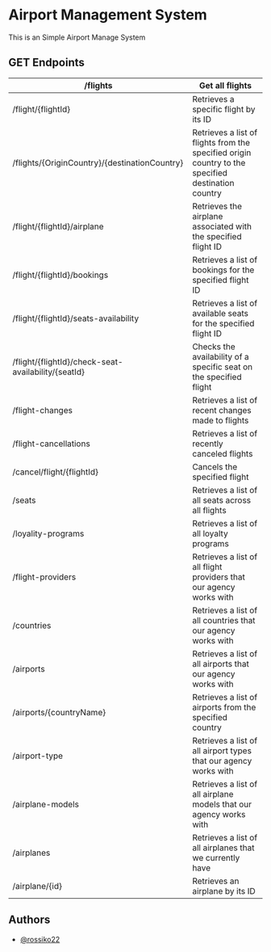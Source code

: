 
# Airport Management System

This is an Simple Airport Manage System

## GET Endpoints

| /flights             |Get all flights                                                                |
| ----------------- | ------------------------------------------------------------------ |
| /flight/{flightId} | Retrieves a specific flight by its ID  |
| /flights/{OriginCountry}/{destinationCountry}| Retrieves a list of flights from the specified origin country to the specified destination country |
| /flight/{flightId}/airplane | Retrieves the airplane associated with the specified flight ID  |
| /flight/{flightId}/bookings | Retrieves a list of bookings for the specified flight ID  |
|/flight/{flightId}/seats-availability| Retrieves a list of available seats for the specified flight ID |
| /flight/{flightId}/check-seat-availability/{seatId} | Checks the availability of a specific seat on the specified flight |
| /flight-changes| Retrieves a list of recent changes made to flights |
| /flight-cancellations| Retrieves a list of recently canceled flights |
| /cancel/flight/{flightId}| Cancels the specified flight |
| /seats| Retrieves a list of all seats across all flights |
| /loyality-programs| Retrieves a list of all loyalty programs |
| /flight-providers| Retrieves a list of all flight providers that our agency works with |
| /countries| Retrieves a list of all countries that our agency works with |
| /airports| Retrieves a list of all airports that our agency works with |
| /airports/{countryName}| Retrieves a list of airports from the specified country |
| /airport-type| Retrieves a list of all airport types that our agency works with |
| /airplane-models| Retrieves a list of all airplane models that our agency works with |
| /airplanes| Retrieves a list of all airplanes that we currently have |
|/airplane/{id}| Retrieves an airplane by its ID |


## Authors

- [@rossiko22](https://github.com/rossiko22)

